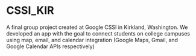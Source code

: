 # CSSI_KIR
A final group project created at Google CSSI in Kirkland, Washington. We developed an app with the goal to connect students on college campuses using map, email, and calendar integration (Google Maps, Gmail, and Google Calendar APIs respectively)
